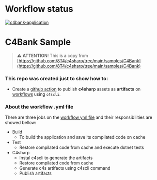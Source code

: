 # Workflow status

[![c4bank-application](https://github.com/leisiamedeiros/c4bank-artifacts/actions/workflows/dotnet.yml/badge.svg?branch=main)](https://github.com/leisiamedeiros/c4bank-artifacts/actions/workflows/dotnet.yml)

# C4Bank Sample

> ⚠️ **ATTENTION**! This is a copy from [https://github.com/8T4/c4sharp/tree/main/samples/C4Bank](https://github.com/8T4/c4sharp/tree/main/samples/C4Bank) 

### This repo was created just to show how to:

- Create a [github action](https://github.com/leisiamedeiros/c4bank-artifacts/actions/workflows/dotnet.yml) to publish **c4sharp** assets as **artifacts** on [workflows](https://github.com/leisiamedeiros/c4bank-artifacts/actions/runs/2474002700#artifacts) using `c4scli`.

### About the workflow .yml file

There are three jobs on the [workflow yml file](https://github.com/leisiamedeiros/c4bank-artifacts/blob/main/.github/workflows/dotnet.yml) and their responsibilities are showed bellow:

- Build
  - To build the application and save its compilated code on cache
- Test
  - Restore compilated code from cache and execute dotnet tests
- C4sharp
  - Instal c4scli to generate the artifacts 
  - Restore compilated code from cache 
  - Generate c4s artifacts using c4scli command
  - Publish artifacts
